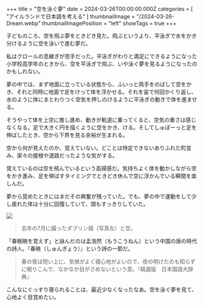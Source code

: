 +++
title = "空を泳ぐ夢"
date = 2024-03-26T00:00:00.000Z
categories = [ "アイルランドで日本語を考える" ]
thumbnailImage = "/2024-03-26-Dream.webp"
thumbnailImagePosition = "left"
showTags = true
+++

子どものころ、空を飛ぶ夢をときどき見た。飛ぶというより、平泳ぎで水をかき分けるように空を泳いで進む夢だ。

<!--more-->

私はクロールの息継ぎが苦手だった。平泳ぎがわりと満足にできるようになった小学校高学年のときから、空を平泳ぎで飛ぶ、いや泳ぐ夢を見るようになったのかもしれない。

夢の中では、まず地面に立っている状態から、ふいっと両手をのばして空をかき、それと同時に地面で足をけって体を浮かせる。それを宙で何回かくり返し、水のように体にまとわりつく空気を押しのけるように平泳ぎの動きで体を進ませる。

そうやって体を上空に推し進め、動きが軌道に乗ってくると、空気の重さは感じなくなる。足で大きく円を描くように空をかき、ける。そしてしゅぽーっと足を伸ばしたとき、空から下界を見る余裕が生まれる。

空から何が見えたのか、覚えていない。どことは特定できないありふれた町並み、家々の屋根や道路だったような気がする。

覚えているのは空を飛んでいるという高揚感だ。気持ちよく体を動かしながら空をかき進み、足を伸ばすタイミングでときどき休んで空に浮かんでいる瞬間を楽しんだ。

夢から覚めたときにはまだその興奮が残っていた。でも、夢の中で運動をして少し疲れた体は十分に回復していて、頭もすっきりしていた。

![](/2024-03-26-Dream.webp)

> 去年の7月に撮ったダブリン城（写真左）と空。

「春眠暁を覚えず」と詠んだのは孟浩然（もうこうねん）という中国の唐の時代の詩人。『春暁（しゅんぎょう）』という詩の一節だ。

> 春の夜は短い上に、気候がよく寝心地がよいので、夜の明けたのも知らずに眠りこんで、なかなか目がさめないという意。『精選版　日本国語大辞典』

こんなにぐっすり寝られることは、最近少なくなったなあ。空を泳ぐ夢を見て、心地よく目覚めたい。

